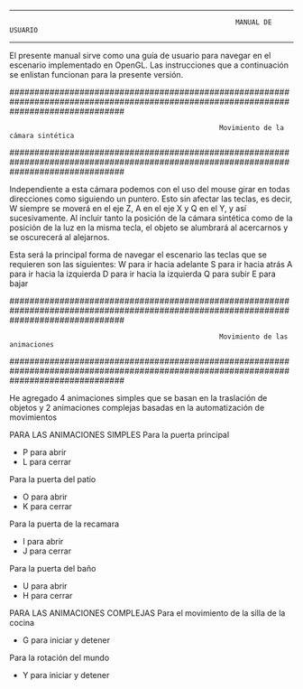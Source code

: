 **************************************************************************************************************************************

                                                            MANUAL DE USUARIO

***************************************************************************************************************************************

El presente manual sirve como una guía de usuario para navegar en el escenario implementado en OpenGL. 
Las instrucciones que a continuación se enlistan funcionan para la presente versión.

#######################################################################################################################################

                                                        Movimiento de la cámara sintética

#######################################################################################################################################


Independiente a esta cámara podemos con el uso del mouse girar en todas direcciones como siguiendo un puntero.
Esto sin afectar las teclas, es decir, W siempre se moverá en el eje Z, A en el eje X y Q en el Y, y así sucesivamente.
Al incluir tanto la posición de la cámara sintética como de la posición de la luz en la misma tecla, 
  el objeto se alumbrará al acercarnos y se oscurecerá al alejarnos.


Esta será la principal forma de navegar el escenario las teclas que se requieren son las siguientes:
W para ir hacia adelante
S para ir hacia atrás
A para ir hacia la izquierda
D para ir hacia la izquierda
Q para subir 
E para bajar

#######################################################################################################################################

                                                        Movimiento de las animaciones

#######################################################################################################################################


He agregado 4 animaciones simples que se basan en la traslación de objetos y 2 animaciones complejas basadas en la automatización de movimientos

PARA LAS ANIMACIONES SIMPLES
Para la puerta principal
- P para abrir
- L para cerrar

Para la puerta del patio 
- O para abrir
- K para cerrar

Para la puerta de la recamara
- I para abrir
- J para cerrar

Para la puerta del baño
- U para abrir
- H para cerrar


PARA LAS ANIMACIONES COMPLEJAS
Para el movimiento de la silla de la cocina
- G para iniciar y detener

Para la rotación del mundo
- Y para iniciar y detener





